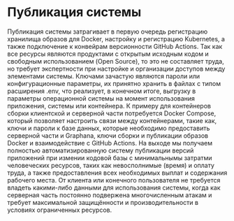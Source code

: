 # Публикация системы

Публикация системы затрагивает в первую очередь регистрацию хранилища образов для Docker, настройку и регистрацию Kubernetes, а также подключение к конвейрам версионности GitHub Actions.
Так как все ресурсы являются продуктами с открытым исходным кодом и свободным использованием (Open Source), то это не составляет труда, но требует экспертности при настройке и организации доступов между элементами системы.
Ключами зачастую являются пароли или конфигурационные параметры, их принятно хранить в файлах с типом расширения .env, что реализует, в конечном итоге, выгрузку в параметры операционной системы на момент использования приложения, системы или контейнера.
К примеру для контейнеров сборки клиентской и серверной части потребуется Docker Compose, который позволяет настроить связи между контейнерами, такие как, ключи и пароли к базе данных, которые необходимо предоставить серверной части и Graphana, ключи сборки и публикации образов Docker и взаимодействие с GitHub Actions.
На выходе мы получаем полностью автоматизированную систему публикации версий приложений при измении кодовой базы с минимальнымы затратми человеческих ресурсов, таких как невосполнимые (время) и оплату труда, а также предоставления всех необходимых выплат и содержания рабочего места.
От клиента или конечного пользователя не требуется владеть какими-либо данными для использования системы, когда как серверная часть постоянно подвержена многочисленным атакам и требует максимальной защищённости и производительности в условиях ограниченных ресурсов.
